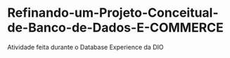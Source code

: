 # Refinando-um-Projeto-Conceitual-de-Banco-de-Dados-E-COMMERCE
Atividade feita durante o Database Experience da DIO
